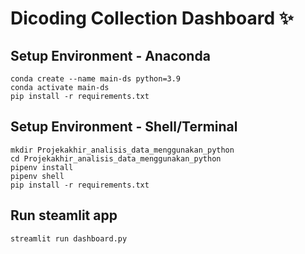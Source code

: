 # Dicoding Collection Dashboard ✨

## Setup Environment - Anaconda
```
conda create --name main-ds python=3.9
conda activate main-ds
pip install -r requirements.txt
```

## Setup Environment - Shell/Terminal
```
mkdir Projekakhir_analisis_data_menggunakan_python
cd Projekakhir_analisis_data_menggunakan_python
pipenv install
pipenv shell
pip install -r requirements.txt
```

## Run steamlit app
```
streamlit run dashboard.py
```
